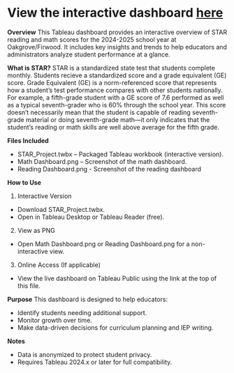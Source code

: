 # **View the interactive dashboard [here](https://public.tableau.com/views/STARProject/MathDashboard?:language=en-US&:sid=&:redirect=auth&:display_count=n&:origin=viz_share_link)**

**Overview**
This Tableau dashboard provides an interactive overview of STAR reading and math scores for the 2024-2025 school year at Oakgrove/Firwood. It includes key insights and trends to help educators and administrators analyze student performance at a glance. 

**What is STAR?**
STAR is a standardized state test that students complete monthly. Students recieve a standardized score and a grade equivalent (GE) score. Grade Equivalent (GE) is a norm-referenced score that represents how a student’s test performance compares with other students nationally. For example, a fifth-grade student with a GE score of 7.6 performed as well as a typical seventh-grader who is 60% through the school year. This score doesn’t necessarily mean that the student is capable of reading seventh-grade material or doing seventh-grade math—it only indicates that the student’s reading or math skills are well above average for the fifth grade.

**Files Included**
- STAR_Project.twbx – Packaged Tableau workbook (interactive version).
- Math Dashboard.png – Screenshot of the math dashboard.
- Reading Dashboard.png - Screenshot of the reading dashboard

**How to Use**
1. Interactive Version
- Download STAR_Project.twbx.
- Open in Tableau Desktop or Tableau Reader (free).
2. View as PNG
- Open Math Dashboard.png or Reading Dashboard.png for a non-interactive view.
3. Online Access (If applicable)
- View the live dashboard on Tableau Public using the link at the top of this file.

**Purpose**
This dashboard is designed to help educators:
- Identify students needing additional support.
- Monitor growth over time.
- Make data-driven decisions for curriculum planning and IEP writing.

**Notes**
- Data is anonymized to protect student privacy.
- Requires Tableau 2024.x or later for full compatibility.
